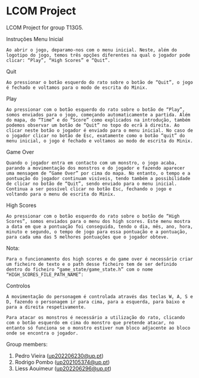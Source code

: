 # LCOM Project

LCOM Project for group T13G5.

Instruções
Menu Inicial

	Ao abrir o jogo, deparamo-nos com o menu inicial. Neste, além do logotipo do jogo, temos três opções diferentes na qual o jogador pode clicar: “Play”, “High Scores” e “Quit”.


Quit

	Ao pressionar o botão esquerdo do rato sobre o botão de “Quit”, o jogo é fechado e voltamos para o modo de escrita do Minix.


Play

	Ao pressionar com o botão esquerdo do rato sobre o botão de “Play”, somos enviados para o jogo, começando automaticamente a partida. Além do mapa, do “Time” e do “Score” como explicados na introdução, também podemos observar um botão de “Quit” no topo do ecrã à direita. Ao clicar neste botão o jogador é enviado para o menu inicial. No caso de o jogador clicar no botão de Esc, exatamente como o botão “quit” do menu inicial, o jogo é fechado e voltamos ao modo de escrita do Minix.


Game Over

	Quando o jogador entra em contacto com um monstro, o jogo acaba, parando a movimentação dos monstros e do jogador e fazendo aparecer uma mensagem de “Game Over” por cima do mapa. No entanto, o tempo e a pontuação do jogador continuam visíveis, tendo também a possibilidade de clicar no botão de “Quit”, sendo enviado para o menu inicial. Continua a ser possível clicar no botão Esc, fechando o jogo e voltando para o menu de escrita do Minix.


High Scores

	Ao pressionar com o botão esquerdo do rato sobre o botão de “High Scores”, somos enviados para o menu dos high scores. Este menu mostra a data em que a pontuação foi conseguida, tendo o dia, mês, ano, hora, minuto e segundo, o tempo de jogo para essa pontuação e a pontuação, para cada uma das 5 melhores pontuações que o jogador obteve.


Nota:

	Para o funcionamento dos high scores e do game over é necessário criar um ficheiro de texto e o path desse ficheiro tem de ser definido dentro do ficheiro “game_state/game_state.h” com o nome “HIGH_SCORES_FILE_PATH_NAME”:


Controlos

	A movimentação do personagem é controlada através das teclas W, A, S e D, fazendo o personagem ir para cima, para a esquerda, para baixo e para a direita respetivamente.

	Para atacar os monstros é necessário a utilização do rato, clicando com o botão esquerdo em cima do monstro que pretende atacar, no entanto só funciona se o monstro estiver num bloco adjacente ao bloco onde se encontra o jogador.


Group members:

1. Pedro Vieira (up202206230@up.pt)
2. Rodrigo Pombo (up202105374@up.pt)
3. Liess Aouimeur (up202206296@up.pt)
